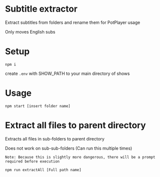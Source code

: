 # Subtitle extractor

Extract subtitles from folders and rename them for PotPlayer usage

Only moves English subs

# Setup

```
npm i
```

create `.env` with SHOW_PATH to your main directory of shows

# Usage

```
npm start [insert folder name]
```

# Extract all files to parent directory

Extracts all files in sub-folders to parent directory

Does not work on sub-sub-folders (Can run this multiple times)

```Note: Because this is slightly more dangerous, there will be a prompt required before execution```

```
npm run extractAll [Full path name]
```